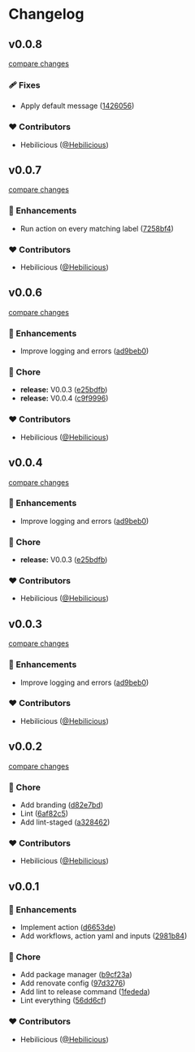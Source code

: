 # Changelog


## v0.0.8

[compare changes](https://github.com/Hebilicious/reproduire/compare/v0.0.7...v0.0.8)

### 🩹 Fixes

- Apply default message ([1426056](https://github.com/Hebilicious/reproduire/commit/1426056))

### ❤️  Contributors

- Hebilicious ([@Hebilicious](http://github.com/Hebilicious))

## v0.0.7

[compare changes](https://github.com/Hebilicious/reproduire/compare/v0.0.6...v0.0.7)

### 🚀 Enhancements

- Run action on every matching label ([7258bf4](https://github.com/Hebilicious/reproduire/commit/7258bf4))

### ❤️  Contributors

- Hebilicious ([@Hebilicious](http://github.com/Hebilicious))

## v0.0.6

[compare changes](https://github.com/Hebilicious/reproduire/compare/v0.0.4...v0.0.6)

### 🚀 Enhancements

- Improve logging and errors ([ad9beb0](https://github.com/Hebilicious/reproduire/commit/ad9beb0))

### 🏡 Chore

- **release:** V0.0.3 ([e25bdfb](https://github.com/Hebilicious/reproduire/commit/e25bdfb))
- **release:** V0.0.4 ([c9f9996](https://github.com/Hebilicious/reproduire/commit/c9f9996))

### ❤️  Contributors

- Hebilicious ([@Hebilicious](http://github.com/Hebilicious))

## v0.0.4

[compare changes](https://github.com/Hebilicious/reproduire/compare/v0.0.4...v0.0.4)

### 🚀 Enhancements

- Improve logging and errors ([ad9beb0](https://github.com/Hebilicious/reproduire/commit/ad9beb0))

### 🏡 Chore

- **release:** V0.0.3 ([e25bdfb](https://github.com/Hebilicious/reproduire/commit/e25bdfb))

### ❤️  Contributors

- Hebilicious ([@Hebilicious](http://github.com/Hebilicious))

## v0.0.3

[compare changes](https://github.com/Hebilicious/reproduire/compare/v0.0.4...v0.0.3)

### 🚀 Enhancements

- Improve logging and errors ([ad9beb0](https://github.com/Hebilicious/reproduire/commit/ad9beb0))

### ❤️  Contributors

- Hebilicious ([@Hebilicious](http://github.com/Hebilicious))

## v0.0.2

[compare changes](https://github.com/Hebilicious/reproduire/compare/v0.0.1...v0.0.2)

### 🏡 Chore

- Add branding ([d82e7bd](https://github.com/Hebilicious/reproduire/commit/d82e7bd))
- Lint ([6af82c5](https://github.com/Hebilicious/reproduire/commit/6af82c5))
- Add lint-staged ([a328462](https://github.com/Hebilicious/reproduire/commit/a328462))

### ❤️  Contributors

- Hebilicious ([@Hebilicious](http://github.com/Hebilicious))

## v0.0.1


### 🚀 Enhancements

- Implement action ([d6653de](https://github.com/Hebilicious/reproduire/commit/d6653de))
- Add workflows, action yaml and inputs ([2981b84](https://github.com/Hebilicious/reproduire/commit/2981b84))

### 🏡 Chore

- Add package manager ([b9cf23a](https://github.com/Hebilicious/reproduire/commit/b9cf23a))
- Add renovate config ([97d3276](https://github.com/Hebilicious/reproduire/commit/97d3276))
- Add lint to release command ([1fededa](https://github.com/Hebilicious/reproduire/commit/1fededa))
- Lint everything ([56dd6cf](https://github.com/Hebilicious/reproduire/commit/56dd6cf))

### ❤️  Contributors

- Hebilicious ([@Hebilicious](http://github.com/Hebilicious))

